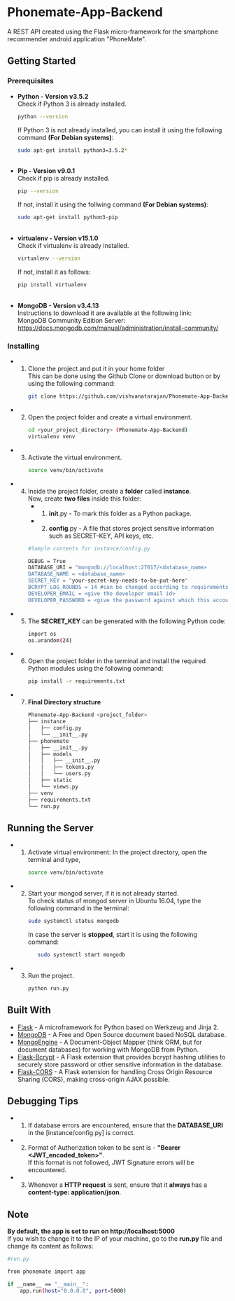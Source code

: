 # Phonemate-App-Backend
A REST API created using the Flask micro-framework for the smartphone recommender android application "PhoneMate".

## Getting Started

### Prerequisites
* <b>Python - Version v3.5.2</b><br>
    Check if Python 3 is already installed.
    ```bash
    python --version
    ```
    If Python 3 is not already installed, you can install it using the following command <b>(For Debian systems)</b>:
    ```bash
    sudo apt-get install python3=3.5.2*
    ```
    <br>
* <b>Pip - Version v9.0.1</b><br>
    Check if pip is already installed.
    ```bash
    pip --version
    ```
    If not, install it using the follwing command <b>(For Debian systems)</b>:
    ```bash
    sudo apt-get install python3-pip
    ```
    <br>
*  <b>virtualenv - Version v15.1.0</b><br>
    Check if virtualenv is already installed.
    ```bash
    virtualenv --version
    ```
    If not, install it as follows:
    ```bash
    pip install virtualenv
    ```
    <br>
* <b>MongoDB - Version v3.4.13</b><br>
      Instructions to download it are available at the following link:<br>
      MongoDB Community Edition Server: https://docs.mongodb.com/manual/administration/install-community/
      <br>
      
### Installing
* 1. Clone the project and put it in your home folder<br>
     This can be done using the Github Clone or download button or by using the following command:
     ```bash
     git clone https://github.com/vishvanatarajan/Phonemate-App-Backend.git
     ```
* 2. Open the project folder and create a virtual environment.
     ```bash
     cd <your_project_directory> (Phonemate-App-Backend)
     virtualenv venv
     ```
  
* 3. Activate the virtual environment.
     ```bash
     source venv/bin/activate
     ```
     
* 4. Inside the project folder, create a <b>folder</b> called <b>instance</b>.<br>
     Now, create <b>two files</b> inside this folder:
     * 1. __init__.py - To mark this folder as a Python package.
     * 2. <b>config</b>.py - A file that stores project sensitive information such as SECRET-KEY, API keys, etc.<br>
     ```bash
     #Sample contents for instance/config.py
     
     DEBUG = True
     DATABASE_URI = "mongodb://localhost:27017/<database_name>
     DATABASE_NAME = <database_name>
     SECRET_KEY = "your-secret-key-needs-to-be-put-here"
     BCRYPT_LOG_ROUNDS = 14 #can be changed according to requirements, but this is ideal
     DEVELOPER_EMAIL = <give the developer email id>
     DEVELOPER_PASSWORD = <give the password against which this account will be validated>
     ```
  
 * 5. The <b>SECRET_KEY</b> can be generated with the following Python code:
      ```bash
      import os
      os.urandom(24)
      ```
   
 * 6. Open the project folder in the terminal and install the required Python modules using the following command:
       ``` bash
       pip install -r requirements.txt
       ```
 * 7. <b>Final Directory structure</b>
         ```bash
         Phonemate-App-Backend <project_folder>
         ├── instance
         │   ├── config.py
         │   └── __init__.py
         ├── phonemate
         │   ├── __init__.py
         │   ├── models
         │   │   ├── __init__.py
         │   │   ├── tokens.py
         │   │   └── users.py
         │   ├── static
         │   └── views.py
         ├── venv
         ├── requirements.txt
         └── run.py
         ```
         
## Running the Server
 * 1. Activate virtual environment:
        In the project directory, open the terminal and type,
        ```bash
        source venv/bin/activate
        ```
 * 2. Start your mongod server, if it is not already started.<br>
        To check status of mongod server in Ubuntu 16.04, type the following command in the terminal:
        ```bash
        sudo systemctl status mongodb
        ```
        In case the server is <b>stopped</b>, start it is using the following command:
        ```bash
           sudo systemctl start mongodb
        ```
  * 3. Run the project.<br>
       ```bash
       python run.py
       ```
  
 ## Built With
  * [Flask](http://flask.pocoo.org/) -  A microframework for Python based on Werkzeug and Jinja 2.
  * [MongoDB](https://www.mongodb.com/) - A Free and Open Source document based NoSQL database.
  * [MongoEngine](http://mongoengine.org/) - A Document-Object Mapper (think ORM, but for document databases) for working with MongoDB from Python.
  * [Flask-Bcrypt](https://flask-bcrypt.readthedocs.io/en/latest/) - A Flask extension that provides bcrypt hashing utilities to securely store password or other sensitive information in the database.
  * [Flask-CORS](http://flask-cors.readthedocs.io/en/latest/) - A Flask extension for handling Cross Origin Resource Sharing (CORS), making cross-origin AJAX possible.
  
  ## Debugging Tips
  * 1. If database errors are encountered, ensure that the <b>DATABASE_URI</b> in the [instance/config.py] is correct.
  * 2. Format of Authorization token to be sent is - <b>"Bearer <JWT_encoded_token>"</b>.<br>
    If this format is not followed, JWT Signature errors will be encountered.
  * 3. Whenever a <b>HTTP request</b> is sent, ensure that it <b>always </b> has a <b>content-type: application/json</b>.<br>
  
  ## Note
  <b> By default, the app is set to run on http://localhost:5000</b><br>
      If you wish to change it to the IP of your machine, go to the <b>run.py</b> file and change its content as follows:
  ```bash
  #run.py
  
  from phonemate import app
  
  if __name__ == "__main__":
      app.run(host="0.0.0.0", port=5000)
  ```
